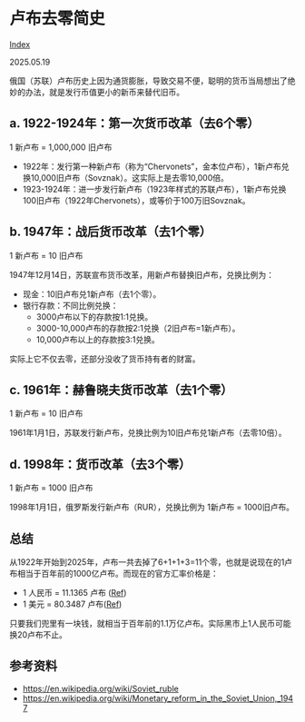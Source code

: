 # 卢布去零简史

[Index](index.md)

2025.05.19

俄国（苏联）卢布历史上因为通货膨胀，导致交易不便，聪明的货币当局想出了绝妙的办法，就是发行币值更小的新币来替代旧币。

## a. 1922-1924年：第一次货币改革（去6个零）

1 新卢布 = 1,000,000 旧卢布

- 1922年：发行第一种新卢布（称为“Chervonets”，金本位卢布），1新卢布兑换10,000旧卢布（Sovznak）。这实际上是去零10,000倍。
- 1923-1924年：进一步发行新卢布（1923年样式的苏联卢布），1新卢布兑换100旧卢布（1922年Chervonets），或等价于100万旧Sovznak。

## b. 1947年：战后货币改革（去1个零）

1 新卢布 = 10 旧卢布

1947年12月14日，苏联宣布货币改革，用新卢布替换旧卢布，兑换比例为：

- 现金：10旧卢布兑1新卢布（去1个零）。
- 银行存款：不同比例兑换：
  - 3000卢布以下的存款按1:1兑换。
  - 3000-10,000卢布的存款按2:1兑换（2旧卢布=1新卢布）。
  - 10,000卢布以上的存款按3:1兑换。

实际上它不仅去零，还部分没收了货币持有者的财富。

## c. 1961年：赫鲁晓夫货币改革（去1个零）

1 新卢布 = 10 旧卢布

1961年1月1日，苏联发行新卢布，兑换比例为10旧卢布兑1新卢布（去零10倍）。


## d. 1998年：货币改革（去3个零）

1 新卢布 = 1000 旧卢布

1998年1月1日，俄罗斯发行新卢布（RUR），兑换比例为 1新卢布 = 1000旧卢布。

## 总结

从1922年开始到2025年，卢布一共去掉了6+1+1+3=11个零，也就是说现在的1卢布相当于百年前的1000亿卢布。而现在的官方汇率价格是：

- 1 人民币 = 11.1365 卢布 ([Ref](https://cn.investing.com/currencies/cny-rub))
- 1 美元 = 80.3487 卢布([Ref](https://cn.investing.com/currencies/usd-rub))

只要我们兜里有一块钱，就相当于百年前的1.1万亿卢布。实际黑市上1人民币可能换20卢布不止。

## 参考资料

- <https://en.wikipedia.org/wiki/Soviet_ruble>
- <https://en.wikipedia.org/wiki/Monetary_reform_in_the_Soviet_Union,_1947>
